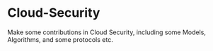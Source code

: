 Cloud-Security
==============

Make some contributions in Cloud Security, including some Models, Algorithms, and some protocols etc.
